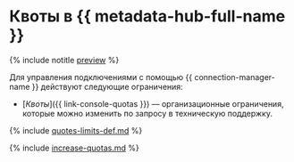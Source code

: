 # Квоты в {{ metadata-hub-full-name }}

{% include notitle [preview](../../_includes/note-preview.md) %}

Для управления подключениями с помощью {{ connection-manager-name }} действуют следующие ограничения:

* [_Квоты_]({{ link-console-quotas }}) — организационные ограничения, которые можно изменить по запросу в техническую поддержку.

{% include [quotes-limits-def.md](../../_includes/metadata-hub/connection-manager-quotas.md) %}

{% include [increase-quotas.md](../../_includes/increase-quotas.md) %}